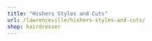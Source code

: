 ```yaml
---
title: "Hishers Styles and Cuts"
url: /lawrenceville/hishers-styles-and-cuts/
shop: hairdresser
---
```

